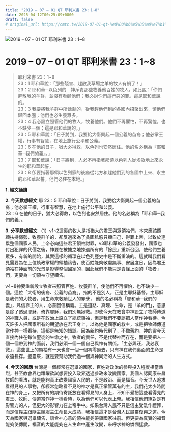 ```yaml
---
title: "2019 – 07 – 01 QT 耶利米書 23：1~8"
date: 2025-04-12T00:25:09+0800
draft: false
# original_url: https://cmtc.tw/2019-07-01-qt-%e8%80%b6%e5%88%a9%e7%b1%b3%e6%9b%b8-23%ef%bc%9a18
---
```


![2019 – 07 – 01 QT 耶利米書 23：1\~8](/images/qt.jpg   "2019 – 07 – 01 QT 耶利米書 23：1\~8")

# 2019 – 07 – 01 QT 耶利米書 23：1\~8

> 耶利米書 23：1\~8  
> 23：1 耶和華說：「那些殘害、趕散我草場之羊的牧人有禍了！」  
> 23：2 耶和華─以色列的　神斥責那些牧養他百姓的牧人，如此說：「你們趕散我的羊群，並沒有看顧他們；我必討你們這行惡的罪。這是耶和華說的。  
> 23：3 我要將我羊群中所餘剩的，從我趕他們到的各國內招聚出來，領他們歸回本圈；他們也必生養眾多。  
> 23：4 我必設立照管他們的牧人，牧養他們。他們不再懼怕，不再驚惶，也不缺少一個；這是耶和華說的。」  
> 23：5 耶和華說：「日子將到，我要給大衛興起一個公義的苗裔；他必掌王權，行事有智慧，在地上施行公平和公義。  
> 23：6 在他的日子，猶大必得救，以色列也安然居住。他的名必稱為『耶和華─我們的義』。」  
> 23：7 耶和華說：「日子將到，人必不再指著那領以色列人從埃及地上來永生的耶和華起誓，  
> 23：8 卻要指著那領以色列家的後裔從北方和趕他們到的各國中上來、永生的耶和華起誓。他們必住在本地。」

**1. 經文誦讀**

**2.  今天默想經文**
耶 23：5 耶和華說：日子將到，我要給大衛興起一個公義的苗裔；他必掌王權，行事有智慧，在地上施行公平和公義。  
23：6 在他的日子，猶大必得救，以色列也安然居住。他的名必稱為「耶和華─我們的義」。

**3. 分享默想經文**
（1）v1\~2這裏的牧人是指猶大的君王與眾領袖們，本來應該照顧扶持弱勢，牧養群羊的，卻反過來為了貪圖私慾只顧自己，得罪上帝，以致於連累整個國家人民。上帝必向這些君王領袖討罪，v3耶和華的公義發發出，國家也付出犯罪的代價之後，神要在被擄之地揀選所有的「餘民」重新召回，使他們生養眾多，有新的開始，其實這樣的循環在以色列歷史中是不斷重演的。這就叫我們看見需要為在上位執政掌權的領袖禱告，使百姓能夠敬虔無事、安居度日，因為君王領袖在神面前的光景是影響整個國家的，因此我們不能只是責怪上面的「牧者」們，更要為一切領袖守望禱告。

v4\~8神要重新設立牧者來照管百姓、牧養群羊，使他們不再懼怕，也不缺少一個。這位「大衛的後裔、公義的苗裔」，指的不是別人，正是主耶穌基督。主耶穌是我們的大牧者，用生命來救贖世人的罪孽， 他的名必稱為「耶和華─我們的義」，凡信靠主的人，必蒙因信稱義。主是道路、真理、生命，是「羊的門」，意思是除了透過耶穌、倚靠耶穌，我們別無拯救。即使今天在教會中神設立了牧師傳道的神職人員，或是在政治上設立了總統領袖，但是我們不要誤把人當作神看待。今天許多人把國家所有的期望放在君王身上，以為他是國家的救主，或是把牧師傳道當作神一樣看待，這都是無知的錯誤。因為新約時代到了，不像舊約，神的靈今天直接內住在每位聖徒的生命之中，牧者的責任，不是代替神而存在，而是要把人一個一個帶到神的面前，我們必須一個一個自己與神有關係。「主必興旺，我必衰微」，這些世上的領袖有一天也會一個一個凋零過去，只有神在我們裏面的生命是永遠長存。聖靈來，就是要幫助我們過一個與神同活的人生方式。

**4. 今天的回應**
台灣是一個經常在選舉的國家，百姓對政治的參與投入程度相當熱烈，甚至教會界也躍躍欲試想要投入政界透過參政來改變國家。我個人認同康來昌牧師的看法，就是能夠真正改變國家人民的，不是政治、而是福音。今天世人追求看得見的人事物，卻經常忽略看不見的神才是真正掌管萬有的主，我們花太少時間在神的身上，又把所有的期待寄託放在看得見的人身上，不知不覺把這些看得見的君王、牧師、傳道當作神一樣看待，以為他們可以代表上帝。我相信他們絕對是有影響力的人，但更大的影響力在上帝手中。如果台灣人民不只是信主受洗作禮拜，而是信靠主跟隨主順服主生命長大成熟，我相信這才是台灣人民屬靈復興之道。今天為國家與選舉禱告，讓合神心意的領袖能夠帶領國家往前。但更要為真實的福音能夠使傳開，福音的大能能夠在人生命中產生改變，來呼求神的憐憫拯救。
